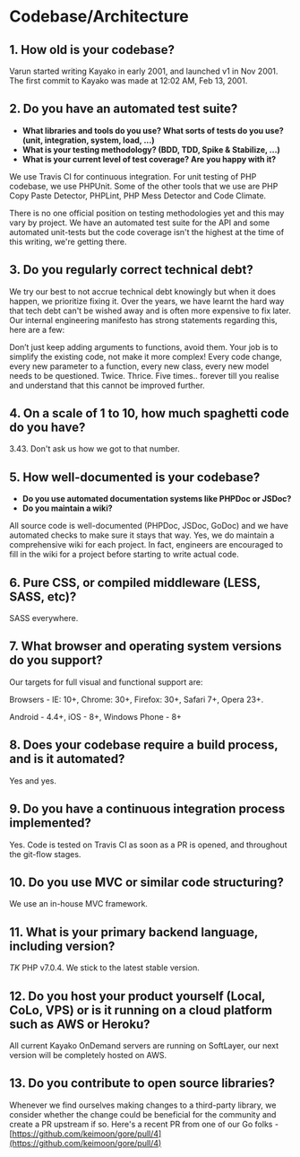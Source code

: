 # Codebase/Architecture

## 1. How old is your codebase?
Varun started writing Kayako in early 2001, and launched v1 in Nov 2001. The first commit to Kayako was made at 12:02 AM, Feb 13, 2001.

## 2. Do you have an automated test suite?
- **What libraries and tools do you use? What sorts of tests do you use? (unit, integration, system, load, ...)**
- **What is your testing methodology? (BDD, TDD, Spike & Stabilize, ...)**
- **What is your current level of test coverage? Are you happy with it?**

We use Travis CI for continuous integration. For unit testing of PHP codebase, we use PHPUnit. Some of the other tools that we use are PHP Copy Paste Detector, PHPLint, PHP Mess Detector and Code Climate.

There is no one official position on testing methodologies yet and this may vary by project. We have an automated test suite for the API and some automated unit-tests but the code coverage isn't the highest at the time of this writing, we're getting there.

## 3. Do you regularly correct technical debt?

We try our best to not accrue technical debt knowingly but when it does happen, we prioritize fixing it. Over the years, we have learnt the hard way that tech debt can't be wished away and is often more expensive to fix later. Our internal engineering manifesto has strong statements regarding this, here are a few:

Don’t just keep adding arguments to functions, avoid them. Your job is to simplify the existing code, not make it more complex! Every code change, every new parameter to a function, every new class, every new model needs to be questioned. Twice. Thrice. Five times.. forever till you realise and understand that this cannot be improved further.

## 4. On a scale of 1 to 10, how much spaghetti code do you have?

3.43. Don't ask us how we got to that number.

## 5. How well-documented is your codebase?
- **Do you use automated documentation systems like PHPDoc or JSDoc?**
- **Do you maintain a wiki?**

All source code is well-documented (PHPDoc, JSDoc, GoDoc) and we have automated checks to make sure it stays that way. Yes, we do maintain a comprehensive wiki for each project. In fact, engineers are encouraged to fill in the wiki for a project before starting to write actual code.

## 6. Pure CSS, or compiled middleware (LESS, SASS, etc)?

SASS everywhere.

## 7. What browser and operating system versions do you support?

Our targets for full visual and functional support are:

Browsers - IE: 10+, Chrome: 30+, Firefox: 30+, Safari 7+, Opera 23+.

Android - 4.4+, iOS - 8+, Windows Phone - 8+

## 8. Does your codebase require a build process, and is it automated?

Yes and yes.

## 9. Do you have a continuous integration process implemented?

Yes. Code is tested on Travis CI as soon as a PR is opened, and throughout the git-flow stages.

## 10. Do you use MVC or similar code structuring?

We use an in-house MVC framework.

## 11. What is your primary backend language, including version?

*TK* PHP v7.0.4. We stick to the latest stable version.

## 12. Do you host your product yourself (Local, CoLo, VPS) or is it running on a cloud platform such as AWS or Heroku?

All current Kayako OnDemand servers are running on SoftLayer, our next version will be completely hosted on AWS.

## 13. Do you contribute to open source libraries?

Whenever we find ourselves making changes to a third-party library, we consider whether the change could be beneficial for the community and create a PR upstream if so. Here's a recent PR from one of our Go folks - [https://github.com/keimoon/gore/pull/4](https://github.com/keimoon/gore/pull/4)
